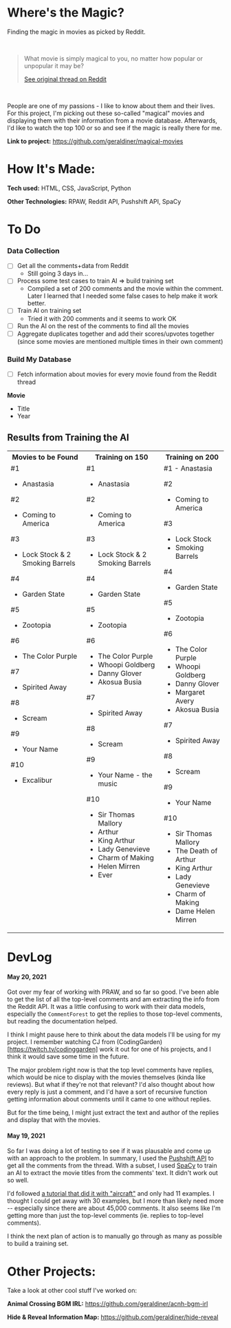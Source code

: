 # Where's the Magic?

Finding the magic in movies as picked by Reddit.

<br>
<blockquote>What movie is simply magical to you, no matter how popular or unpopular it may be?

[See original thread on Reddit](https://www.reddit.com/r/AskReddit/comments/mx0pwd/what_movie_is_simply_magical_to_you_no_matter_how/)

</blockquote>
</br>

People are one of my passions - I like to know about them and their lives. For this project, I'm picking out these so-called "magical" movies and displaying them with their information from a movie database. Afterwards, I'd like to watch the top 100 or so and see if the magic is really there for me.

**Link to project:** https://github.com/geraldiner/magical-movies

# How It's Made:

**Tech used:** HTML, CSS, JavaScript, Python

**Other Technologies:** RPAW, Reddit API, Pushshift API, SpaCy

# To Do

### Data Collection

- [ ] Get all the comments+data from Reddit
  - Still going 3 days in...
- [ ] Process some test cases to train AI => build training set
  - Compiled a set of 200 comments and the movie within the comment. Later I learned that I needed some false cases to help make it work better.
- [ ] Train AI on training set
  - Tried it with 200 comments and it seems to work OK
- [ ] Run the AI on the rest of the comments to find all the movies
- [ ] Aggregate duplicates together and add their scores/upvotes together (since some movies are mentioned multiple times in their own comment)

### Build My Database

- [ ] Fetch information about movies for every movie found from the Reddit thread

**Movie**

- Title
- Year

## Results from Training the AI

<table >
<tr valign="top">
<th>Movies to be Found</th>
<th>Training on 150</th>
<th>Training on 200</th>
</tr>
<tr valign="top">
<td>
#1

- Anastasia

#2

- Coming to America

#3

- Lock Stock & 2 Smoking Barrels

#4

- Garden State

#5

- Zootopia

#6

- The Color Purple

#7

- Spirited Away

#8

- Scream

#9

- Your Name

#10

- Excalibur

</td>
<td>
#1

- Anastasia

#2

- Coming to America

#3

- Lock Stock & 2 Smoking Barrels

#4

- Garden State

#5

- Zootopia

#6

- The Color Purple
- Whoopi Goldberg
- Danny Glover
- Akosua Busia

#7

- Spirited Away

#8

- Scream

#9

- Your Name - the music

#10

- Sir Thomas Mallory
- Arthur
- King Arthur
- Lady Genevieve
- Charm of Making
- Helen Mirren
- Ever
</td>
<td>
#1
- Anastasia

#2

- Coming to America

#3

- Lock Stock
- Smoking Barrels

#4

- Garden State

#5

- Zootopia

#6

- The Color Purple
- Whoopi Goldberg
- Danny Glover
- Margaret Avery
- Akosua Busia

#7

- Spirited Away

#8

- Scream

#9

- Your Name

#10

- Sir Thomas Mallory
- The Death of Arthur
- King Arthur
- Lady Genevieve
- Charm of Making
- Dame Helen Mirren
</td>
</tr>
</table>

# DevLog

#### May 20, 2021

Got over my fear of working with PRAW, and so far so good. I've been able to get the list of all the top-level comments and am extracting the info from the Reddit API. It was a little confusing to work with their data models, especially the `CommentForest` to get the replies to those top-level comments, but reading the documentation helped.

I think I might pause here to think about the data models I'll be using for my project. I remember watching CJ from (CodingGarden)[https://twitch.tv/codinggarden] work it out for one of his projects, and I think it would save some time in the future.

The major problem right now is that the top level comments have replies, which would be nice to display with the movies themselves (kinda like reviews). But what if they're not that relevant? I'd also thought about how every reply is just a comment, and I'd have a sort of recursive function getting information about comments until it came to one without replies.

But for the time being, I might just extract the text and author of the replies and display that with the movies.

#### May 19, 2021

So far I was doing a lot of testing to see if it was plausable and come up with an approach to the problem. In summary, I used the [Pushshift API](https://pushshift.io/) to get all the comments from the thread. With a subset, I used [SpaCy](https://spacy.io/) to train an AI to extract the movie titles from the comments' text. It didn't work out so well.

I'd followed [a tutorial that did it with "aircraft"](https://towardsdatascience.com/using-spacy-3-0-to-build-a-custom-ner-model-c9256bea098) and only had 11 examples. I thought I could get away with 30 examples, but I more than likely need more -- especially since there are about 45,000 comments. It also seems like I'm getting more than just the top-level comments (ie. replies to top-level comments).

I think the next plan of action is to manually go through as many as possible to build a training set.

<!-- # Optimizations



# Lessons Learned: -->

# Other Projects:

Take a look at other cool stuff I've worked on:

**Animal Crossing BGM IRL:** <a href='https://github.com/geraldiner/acnh-bgm-irl' target='_blank'>https://github.com/geraldiner/acnh-bgm-irl</a>

**Hide & Reveal Information Map:** <a href='https://github.com/geraldiner/hide-reveal' target='_blank'>https://github.com/geraldiner/hide-reveal</a>
